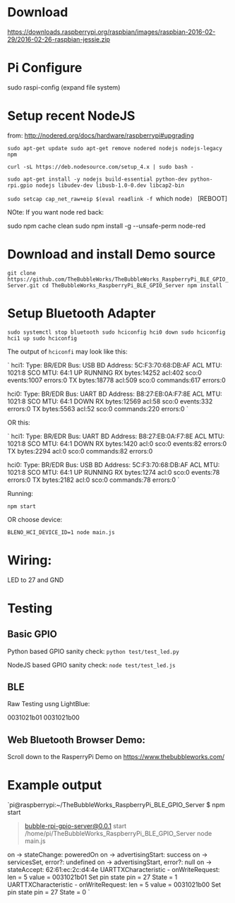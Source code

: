 

# Download

https://downloads.raspberrypi.org/raspbian/images/raspbian-2016-02-29/2016-02-26-raspbian-jessie.zip

# Pi Configure
sudo raspi-config 
(expand file system)



# Setup recent NodeJS
from: http://nodered.org/docs/hardware/raspberrypi#upgrading

`sudo apt-get update
sudo apt-get remove nodered nodejs nodejs-legacy npm
`


`curl -sL https://deb.nodesource.com/setup_4.x | sudo bash -
`

`sudo apt-get install -y nodejs build-essential python-dev python-rpi.gpio nodejs libudev-dev libusb-1.0-0.dev libcap2-bin
`

`sudo setcap cap_net_raw+eip $(eval readlink -f `which node`)
`
[REBOOT]




NOte:
If you want node red back:

sudo npm cache clean
sudo npm install -g --unsafe-perm  node-red


# Download and install Demo source


`git clone https://github.com/TheBubbleWorks/TheBubbleWorks_RaspberryPi_BLE_GPIO_Server.git
cd TheBubbleWorks_RaspberryPi_BLE_GPIO_Server
npm install
`




# Setup Bluetooth Adapter
 
`sudo systemctl stop bluetooth
sudo hciconfig hci0 down
sudo hciconfig hci1 up
sudo hciconfig
`

The output of `hciconfi` may look like this:

`
hci1:	Type: BR/EDR  Bus: USB
	BD Address: 5C:F3:70:68:DB:AF  ACL MTU: 1021:8  SCO MTU: 64:1
	UP RUNNING 
	RX bytes:14252 acl:402 sco:0 events:1007 errors:0
	TX bytes:18778 acl:509 sco:0 commands:617 errors:0

hci0:	Type: BR/EDR  Bus: UART
	BD Address: B8:27:EB:0A:F7:8E  ACL MTU: 1021:8  SCO MTU: 64:1
	DOWN 
	RX bytes:12569 acl:58 sco:0 events:332 errors:0
	TX bytes:5563 acl:52 sco:0 commands:220 errors:0
`

OR this:

`
hci1:	Type: BR/EDR  Bus: UART
	BD Address: B8:27:EB:0A:F7:8E  ACL MTU: 1021:8  SCO MTU: 64:1
	DOWN 
	RX bytes:1420 acl:0 sco:0 events:82 errors:0
	TX bytes:2294 acl:0 sco:0 commands:82 errors:0

hci0:	Type: BR/EDR  Bus: USB
	BD Address: 5C:F3:70:68:DB:AF  ACL MTU: 1021:8  SCO MTU: 64:1
	UP RUNNING 
	RX bytes:1274 acl:0 sco:0 events:78 errors:0
	TX bytes:2182 acl:0 sco:0 commands:78 errors:0
`



Running:


`npm start`

OR choose device:

`BLENO_HCI_DEVICE_ID=1 node main.js`


# Wiring:

LED to 27 and GND


# Testing

## Basic GPIO

Python based GPIO sanity check:
`python test/test_led.py`

NodeJS based GPIO sanity check:
`node test/test_led.js`


## BLE

Raw Testing usng LightBlue:


0031021b01
0031021b00


## Web Bluetooth Browser Demo:

Scroll down to the RasperryPi Demo on https://www.thebubbleworks.com/


# Example output 

`pi@raspberrypi:~/TheBubbleWorks_RaspberryPi_BLE_GPIO_Server $ npm start

> bubble-rpi-gpio-server@0.0.1 start /home/pi/TheBubbleWorks_RaspberryPi_BLE_GPIO_Server
> node main.js

on -> stateChange: poweredOn
on -> advertisingStart: success
on -> servicesSet, error?: undefined
on -> advertisingStart, error?: null
on -> stateAccept: 62:61:ec:2c:d4:4e
UARTTXCharacteristic - onWriteRequest: len = 5 value = 0031021b01
Set pin state pin = 27 State = 1
UARTTXCharacteristic - onWriteRequest: len = 5 value = 0031021b00
Set pin state pin = 27 State = 0
`
